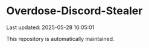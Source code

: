 # Overdose-Discord-Stealer

Last updated: 2025-05-28 16:05:01

This repository is automatically maintained.
